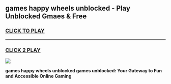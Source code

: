 
## games happy wheels unblocked - Play Unblocked Gmaes & Free
<h3>
<a href="https://premium.freeplayer.one?title=games_happy_wheels_unblocked&ref=19F">CLICK TO PLAY</a></h3>
<hr>

<h3>
<a href="https://premium.freeplayer.one?title=games_happy_wheels_unblocked&ref=19F">CLICK 2 PLAY</a>
  
</h3>

<a href="https://premium.freeplayer.one?title=games_happy_wheels_unblocked&ref=19F/"><img src="https://clearcache.store/games.png"></a>


**games happy wheels unblocked games unblocked: Your Gateway to Fun and Accessible Online Gaming**
